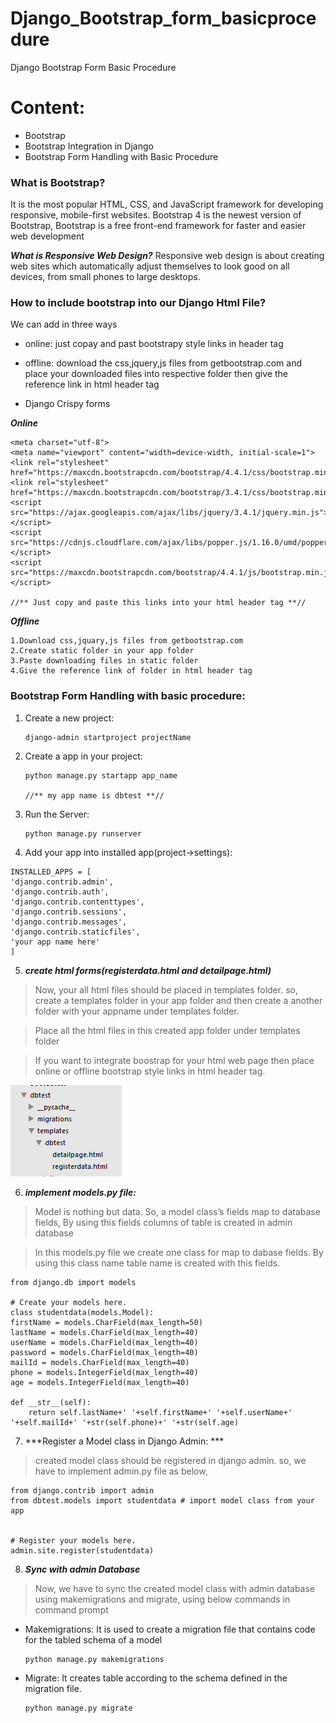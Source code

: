 # Django_Bootstrap_form_basicprocedure
Django Bootstrap Form Basic Procedure

# Content:
* Bootstrap
* Bootstrap Integration in Django
* Bootstrap Form Handling with Basic Procedure

### What is Bootstrap?
It is the most popular HTML, CSS, and JavaScript framework for developing responsive, mobile-first websites. Bootstrap 4 is the newest version of Bootstrap, Bootstrap is a free front-end framework for faster and easier web development

***What is Responsive Web Design?*** Responsive web design is about creating web sites which automatically adjust themselves to look good on all devices, from small phones to large desktops.

### How to include bootstrap into our Django Html File?
We can add in three ways

- online: just copay and past bootstrapy style links in header tag

- offline: download the css,jquery,js files from getbootstrap.com and place your downloaded files into respective folder then give the reference link in html header tag

- Django Crispy forms

***Online***

    <meta charset="utf-8">
    <meta name="viewport" content="width=device-width, initial-scale=1">
    <link rel="stylesheet" href="https://maxcdn.bootstrapcdn.com/bootstrap/4.4.1/css/bootstrap.min.css">
    <link rel="stylesheet" href="https://maxcdn.bootstrapcdn.com/bootstrap/3.4.1/css/bootstrap.min.css">
    <script src="https://ajax.googleapis.com/ajax/libs/jquery/3.4.1/jquery.min.js"></script>
    <script src="https://cdnjs.cloudflare.com/ajax/libs/popper.js/1.16.0/umd/popper.min.js"></script>
    <script src="https://maxcdn.bootstrapcdn.com/bootstrap/4.4.1/js/bootstrap.min.js"></script>
    
    //** Just copy and paste this links into your html header tag **//

***Offline***

    1.Download css,jquary,js files from getbootstrap.com
    2.Create static folder in your app folder 
    3.Paste downloading files in static folder
    4.Give the reference link of folder in html header tag
   
 ### Bootstrap Form Handling with basic procedure:
 
 1. Create a new project:
 
        django-admin startproject projectName
        
 2. Create a app in your project:
 
        python manage.py startapp app_name
        
        //** my app name is dbtest **//
        
  3. Run the Server:
  
	     python manage.py runserver
	     
  4. Add your app into installed app(project->settings):
  
    INSTALLED_APPS = [
    'django.contrib.admin',
    'django.contrib.auth',
    'django.contrib.contenttypes',
    'django.contrib.sessions',
    'django.contrib.messages',
    'django.contrib.staticfiles',
    'your app name here' 
    ]
    
  5. ***create html forms(registerdata.html and detailpage.html)***
            
   > Now, your all html files should be placed in templates folder. so, create a templates folder in your app folder and then                  create a another folder with your appname under templates folder.
   
   > Place all the html files in this created app folder under templates folder
   
   > If you want to integrate boostrap for your html web page then place online or offline bootstrap style links in html header tag.
   
   ![templates image ](https://github.com/uppugundurulokesh/Django_Bootstrap_form_basicprocedure/blob/master/templates.PNG)
   
   
   6. ***implement models.py file:***
   > Model is nothing but data. So, a model class’s fields map to database fields, By using this fields columns of table is created in admin database
   
   > In this models.py file we create one class for map to dabase fields. By using this class name table name is created with this fields.
   
    from django.db import models

    # Create your models here.
    class studentdata(models.Model):
	firstName = models.CharField(max_length=50)
	lastName = models.CharField(max_length=40)
	userName = models.CharField(max_length=40)
	password = models.CharField(max_length=40)
	mailId = models.CharField(max_length=40)
	phone = models.IntegerField(max_length=40)
	age = models.IntegerField(max_length=40)

	def __str__(self):
		return self.lastName+' '+self.firstName+' '+self.userName+' '+self.mailId+' '+str(self.phone)+' '+str(self.age)
		
7. ***Register a Model class in Django Admin: ***
> created model class should be registered in django admin. so, we have to implement admin.py file as below,

    from django.contrib import admin
    from dbtest.models import studentdata # import model class from your app


    # Register your models here.
    admin.site.register(studentdata)
    
8. ***Sync with admin Database***
> Now, we have to sync the created model class with admin database using makemigrations and migrate, using below commands in command prompt

* Makemigrations: It is used to create a migration file that contains code for the tabled schema of a model
         
      python manage.py makemigrations

* Migrate: It creates table according to the schema defined in the migration file.
		
      python manage.py migrate


   
   
   
  
  
            
       
   



 
 
 
 
 
 
 
